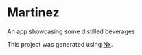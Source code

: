 # Martinez

An app showcasing some distilled beverages

This project was generated using [Nx](https://nx.dev).
